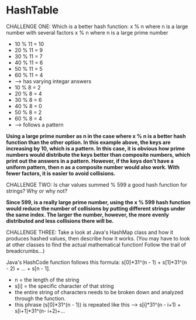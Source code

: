 # HashTable
CHALLENGE ONE: Which is a better hash function:
  x % n where n is a large number with several factors
  x % n where n is a large prime number
  
* 10 % 11 = 10
* 20 % 11 = 9
* 30 % 11 = 7
* 40 % 11 = 6
* 50 % 11 = 5 
* 60 % 11 = 4
* --> has varying integar answers
* 10 % 8 = 2
* 20 % 8 = 4
* 30 % 8 = 6
* 40 % 8 = 0
* 50 % 8 = 2
* 60 % 8 = 4 
* --> follows a pattern

**Using a large prime number as n in the case where x % n is a better hash function than the other option. In this example above, the keys are increasing by 10, which is a pattern. In this case, it is obvious how prime numbers would distribute the keys better than composite numbers, which print out the answers in a pattern. However, if the keys don't have a uniform pattern, then n as a composite number would also work. With fewer factors, it is easier to avoid collisions.**
  

CHALLENGE TWO: Is char values summed % 599 a good hash function for strings? Why or why not?

**Since 599, is a really large prime number, using the x % 599 hash function would reduce the number of collisions by putting different strings under the same index. The larger the number, however, the more evenly distributed and less collisions there will be.**


CHALLENGE THREE: Take a look at Java's HashMap class and how it produces hashed values, then describe how it works. (You may have to look at other classes to find the actual mathematical function! Follow the trail of breadcrumbs...)

Java's HashCode function follows this formula:  s[0]*31^(n - 1) + s[1]*31^(n - 2) + ... + s[n - 1]. 
* n = the length of the string 
* s[i] = the specific character of that string
* the entire string of characters needs to be broken down and analyzed through the function.
* this phrase (s[0]*31^(n - 1)) is repeated like this --> s[i]*31^(n - i+1) + s[i+1]*31^(n- i+2)+...

